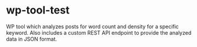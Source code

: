 # wp-tool-test
WP tool which analyzes posts for word count and density for a specific keyword. 
Also includes a custom REST API endpoint to provide the analyzed data in JSON format.
